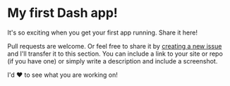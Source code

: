 
# My first Dash app!
It's so exciting when you get your first app running.  Share it here!

Pull requests are welcome.  Or feel free to share it by [creating a new issue](https://github.com/AnnMarieW/dash-quickstart/issues/new)
and I'll transfer it to  this section.  You can include a link to your site or repo (if you have one)
or simply write a description and include a screenshot.

I'd :heart: to see what you are working on!
